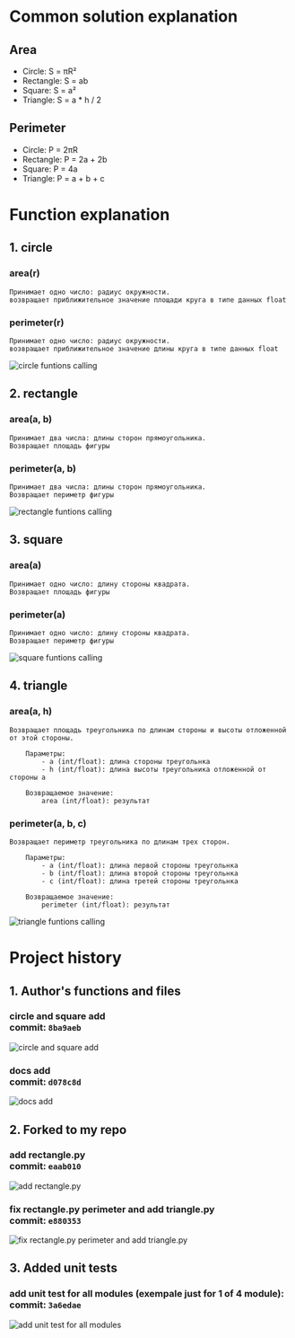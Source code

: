 # Common solution explanation
## Area
- Circle: S = πR²
- Rectangle: S = ab
- Square: S = a²
- Triangle: S = a * h / 2

## Perimeter
- Circle: P = 2πR
- Rectangle: P = 2a + 2b
- Square: P = 4a
- Triangle: P = a + b + c

# Function explanation
## 1. circle
### area(r)
    Принимает одно число: радиус окружности.
    возвращает приближительное значение площади круга в типе данных float
### perimeter(r)
    Принимает одно число: радиус окружности.
    возвращает приближительное значение длины круга в типе данных float

![circle funtions calling](circle.png)


## 2. rectangle
### area(a, b)
    Принимает два числа: длины сторон прямоугольника.
    Возвращает площадь фигуры

### perimeter(a, b)
    Принимает два числа: длины сторон прямоугольника.
    Возвращает периметр фигуры

![rectangle funtions calling](rectangle.png)


## 3. square
### area(a)
    Принимает одно число: длину стороны квадрата.
    Возвращает площадь фигуры

### perimeter(a)
    Принимает одно число: длину стороны квадрата.
    Возвращает периметр фигуры

![square funtions calling](square.png)


## 4. triangle
### area(a, h)
    Возвращает площадь треугольника по длинам стороны и высоты отложенной от этой стороны.
    
        Параметры:
            - a (int/float): длина стороны треугольнка
            - h (int/float): длина высоты треугольника отложенной от стороны a
    
        Возвращаемое значение:
            area (int/float): результат

### perimeter(a, b, c)
    Возвращает периметр треугольника по длинам трех сторон.
    
        Параметры:
            - a (int/float): длина первой стороны треугольнка
            - b (int/float): длина второй стороны треугольнка
            - c (int/float): длина третей стороны треугольнка
    
        Возвращаемое значение:
            perimeter (int/float): результат



![triangle funtions calling](triangle.png)

# Project history

## 1. Author's functions and files
### circle and square add <br> commit: `8ba9aeb`
![circle and square add](8ba9aeb.png)

### docs add <br> commit: `d078c8d`
![docs add](d078c8d.png)

## 2. Forked to my repo
### add rectangle.py <br> commit: `eaab010`
![add rectangle.py](eaab010.png)

### fix rectangle.py perimeter and add triangle.py <br> commit: `e880353`
![fix rectangle.py perimeter and add triangle.py](e880353.png)

## 3. Added unit tests
### add unit test for all modules (exempale just for 1 of 4 module): <br> commit: `3a6edae`
![add unit test for all modules](3a6edae.png)
